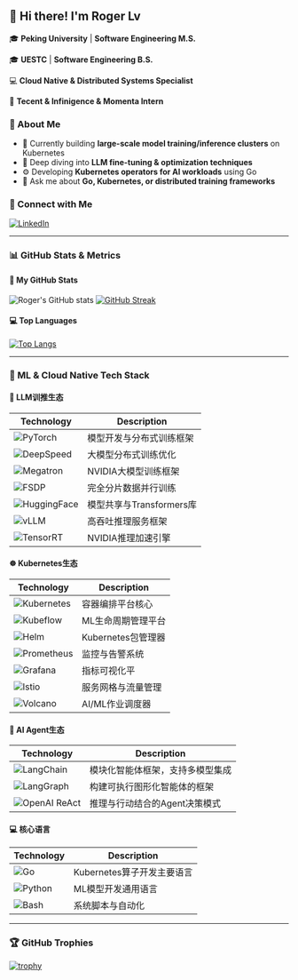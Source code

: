 ## 🚀 Hi there! I'm Roger Lv

🎓 **Peking University** | **Software Engineering M.S.**  

🎓 **UESTC** | **Software Engineering B.S.**  

💻 **Cloud Native & Distributed Systems Specialist**

🐧 **Tecent & Infinigence & Momenta Intern**

### 🧠 About Me
- 🔭 Currently building **large-scale model training/inference clusters** on Kubernetes
- 🌱 Deep diving into **LLM fine-tuning & optimization techniques**
- ⚙️ Developing **Kubernetes operators for AI workloads** using Go
- 💬 Ask me about **Go, Kubernetes, or distributed training frameworks**

### 🔗 Connect with Me
[![LinkedIn](https://img.shields.io/badge/-Roger_Lv-0A66C2?style=flat-square&logo=linkedin&logoColor=white)](https://www.linkedin.com/in/zhongrenjie-lv-5588a928a/)

---

### 📊 GitHub Stats & Metrics

#### 🚀 My GitHub Stats
![Roger's GitHub stats](https://github-readme-stats.vercel.app/api?username=Roger-Lv&show_icons=true&theme=radical&count_private=true&include_all_commits=true)
[![GitHub Streak](https://streak-stats.demolab.com?user=Roger-Lv&theme=radical)](https://git.io/streak-stats)

#### 💻 Top Languages
[![Top Langs](https://github-readme-stats.vercel.app/api/top-langs/?username=Roger-Lv&layout=compact&theme=radical&langs_count=8)](https://github.com/anuraghazra/github-readme-stats)

---

### 🤖 ML & Cloud Native Tech Stack

#### 🧠 LLM训推生态
| Technology                                                   | Description              |
| ------------------------------------------------------------ | ------------------------ |
| ![PyTorch](https://img.shields.io/badge/PyTorch-EE4C2C?logo=pytorch&logoColor=white) | 模型开发与分布式训练框架 |
| ![DeepSpeed](https://img.shields.io/badge/DeepSpeed-0A7CB5?logo=python&logoColor=white) | 大模型分布式训练优化     |
| ![Megatron](https://img.shields.io/badge/Megatron-1572B6?logo=nvidia&logoColor=white) | NVIDIA大模型训练框架     |
| ![FSDP](https://img.shields.io/badge/FSDP-0078D7?logo=azuredevops&logoColor=white) | 完全分片数据并行训练     |
| ![HuggingFace](https://img.shields.io/badge/HuggingFace-FFD21E?logo=huggingface&logoColor=black) | 模型共享与Transformers库 |
| ![vLLM](https://img.shields.io/badge/vLLM-800080?logo=python&logoColor=white) | 高吞吐推理服务框架       |
| ![TensorRT](https://img.shields.io/badge/TensorRT-76B900?logo=nvidia&logoColor=white) | NVIDIA推理加速引擎       |

#### ☸️ Kubernetes生态
| Technology                                                   | Description        |
| ------------------------------------------------------------ | ------------------ |
| ![Kubernetes](https://img.shields.io/badge/Kubernetes-326CE5?logo=kubernetes&logoColor=white) | 容器编排平台核心   |
| ![Kubeflow](https://img.shields.io/badge/Kubeflow-326CE5?logo=kubernetes&logoColor=white) | ML生命周期管理平台 |
| ![Helm](https://img.shields.io/badge/Helm-0F1689?logo=helm&logoColor=white) | Kubernetes包管理器 |
| ![Prometheus](https://img.shields.io/badge/Prometheus-E6522C?logo=prometheus&logoColor=white) | 监控与告警系统     |
| ![Grafana](https://img.shields.io/badge/Grafana-F46800?logo=grafana&logoColor=white) | 指标可视化平       |
| ![Istio](https://img.shields.io/badge/Istio-466BB0?logo=istio&logoColor=white) | 服务网格与流量管理 |
| ![Volcano](https://img.shields.io/badge/Volcano-FF5722?logo=apache&logoColor=white) | AI/ML作业调度器    |

#### 🧩 AI Agent生态

| Technology                                                   | Description                      |
| ------------------------------------------------------------ | -------------------------------- |
| ![LangChain](https://img.shields.io/badge/LangChain-00B0F0?logo=linktree&logoColor=white) | 模块化智能体框架，支持多模型集成 |
| ![LangGraph](https://img.shields.io/badge/LangGraph-9333EA?logo=graphQL&logoColor=white) | 构建可执行图形化智能体的框架     |
| ![OpenAI ReAct](https://img.shields.io/badge/ReAct-000000?logo=openai&logoColor=white) | 推理与行动结合的Agent决策模式    |

#### 💻 核心语言

| Technology                                                   | Description                |
| ------------------------------------------------------------ | -------------------------- |
| ![Go](https://img.shields.io/badge/Go-00ADD8?logo=go&logoColor=white) | Kubernetes算子开发主要语言 |
| ![Python](https://img.shields.io/badge/Python-3776AB?logo=python&logoColor=white) | ML模型开发通用语言         |
| ![Bash](https://img.shields.io/badge/Bash-4EAA25?logo=gnubash&logoColor=white) | 系统脚本与自动化           |

---

### 🏆 GitHub Trophies
[![trophy](https://github-profile-trophy.vercel.app/?username=Roger-Lv&theme=radical&row=1&column=7)](https://github.com/ryo-ma/github-profile-trophy)
